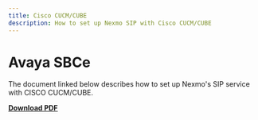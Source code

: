 ```yaml
---
title: Cisco CUCM/CUBE
description: How to set up Nexmo SIP with Cisco CUCM/CUBE
---
```


# Avaya SBCe

The document linked below describes how to set up Nexmo's SIP service with CISCO CUCM/CUBE.

**[Download PDF](/assets/pdf/nexmo-sip-cucum-cube.pdf)**
